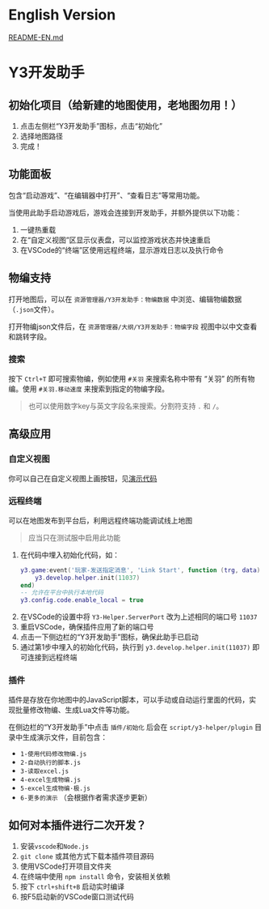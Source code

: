 # English Version

[README-EN.md](./README-EN.md)

# Y3开发助手

## 初始化项目（给新建的地图使用，老地图勿用！）

1. 点击左侧栏“Y3开发助手”图标，点击“初始化”
2. 选择地图路径
3. 完成！

## 功能面板

包含“启动游戏”、“在编辑器中打开”、“查看日志”等常用功能。

当使用此助手启动游戏后，游戏会连接到开发助手，并额外提供以下功能：

1. 一键热重载
2. 在“自定义视图”区显示仪表盘，可以监控游戏状态并快速重启
3. 在VSCode的“终端”区使用远程终端，显示游戏日志以及执行命令

## 物编支持

打开地图后，可以在 `资源管理器/Y3开发助手：物编数据` 中浏览、编辑物编数据（`.json`文件）。

打开物编json文件后，在 `资源管理器/大纲/Y3开发助手：物编字段` 视图中以中文查看和跳转字段。

### 搜索

按下 `Ctrl+T` 即可搜索物编，例如使用 `#关羽` 来搜索名称中带有 “关羽” 的所有物编。使用 `#关羽.移动速度` 来搜索到指定的物编字段。

> 也可以使用数字key与英文字段名来搜索。分割符支持 `.` 和 `/`。

## 高级应用

### 自定义视图

你可以自己在自定义视图上画按钮，见[演示代码](https://github.com/y3-editor/y3-lualib/blob/main/%E6%BC%94%E7%A4%BA/Y3%E5%BC%80%E5%8F%91%E5%8A%A9%E6%89%8B/%E8%87%AA%E5%AE%9A%E4%B9%89%E8%A7%86%E5%9B%BE.lua)

### 远程终端

可以在地图发布到平台后，利用远程终端功能调试线上地图

> 应当只在测试服中启用此功能

1. 在代码中埋入初始化代码，如：
    ```lua
    y3.game:event('玩家-发送指定消息', 'Link Start', function (trg, data)
        y3.develop.helper.init(11037)
    end)
    -- 允许在平台中执行本地代码
    y3.config.code.enable_local = true
    ```
2. 在VSCode的设置中将 `Y3-Helper.ServerPort` 改为上述相同的端口号 `11037`
3. 重启VSCode，确保插件应用了新的端口号
4. 点击一下侧边栏的“Y3开发助手”图标，确保此助手已启动
5. 通过第1步中埋入的初始化代码，执行到 `y3.develop.helper.init(11037)` 即可连接到远程终端

### 插件

插件是存放在你地图中的JavaScript脚本，可以手动或自动运行里面的代码，实现批量修改物编、生成Lua文件等功能。

在侧边栏的“Y3开发助手”中点击 `插件/初始化` 后会在 `script/y3-helper/plugin` 目录中生成演示文件，目前包含：

* `1-使用代码修改物编.js`
* `2-自动执行的脚本.js`
* `3-读取excel.js`
* `4-excel生成物编.js`
* `5-excel生成物编·极.js`
* `6-更多的演示` （会根据作者需求逐步更新）

## 如何对本插件进行二次开发？

1. 安装`vscode`和`Node.js`
2. `git clone` 或其他方式下载本插件项目源码
3. 使用VSCode打开项目文件夹
4. 在终端中使用 `npm install` 命令，安装相关依赖
5. 按下 `ctrl+shift+B` 启动实时编译
6. 按F5启动新的VSCode窗口测试代码
